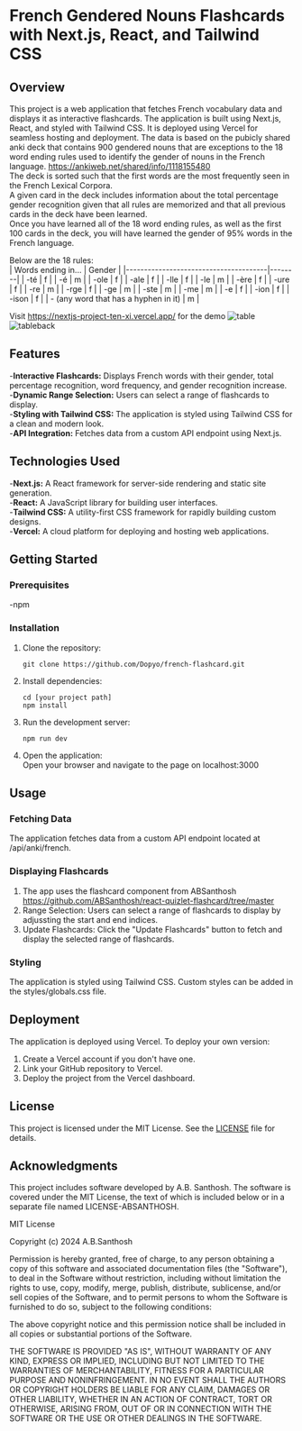 # French Gendered Nouns Flashcards with Next.js, React, and Tailwind CSS
## Overview
This project is a web application that fetches French vocabulary data and displays it as interactive flashcards. The application is built using Next.js, React, and styled with Tailwind CSS. It is deployed using Vercel for seamless hosting and deployment. The data is based on the pubicly shared anki deck that contains 900 gendered nouns that are exceptions to the 18 word ending rules used to identify the gender of nouns in the French language.
https://ankiweb.net/shared/info/1118155480 <br>
The deck is sorted such that the first words are the most frequently seen in the French Lexical Corpora.<br>
A given card in the deck includes information about the total percentage gender recognition given that all rules are memorized and that all previous cards in the deck have been learned.<br>
Once you have learned all of the 18 word ending rules, as well as the first 100 cards in the deck, you will have learned the gender of 95% words in the French language.

Below are the 18 rules:<br>
| Words ending in...                    | Gender |
|---------------------------------------|--------|
| -té                                   | f      |
| -é                                    | m      |
| -ole                                  | f      |
| -ale                                  | f      |
| -lle                                  | f      |
| -le                                   | m      |
| -ère                                  | f      |
| -ure                                  | f      |
| -re                                   | m      |
| -rge                                  | f      |
| -ge                                   | m      |
| -ste                                  | m      |
| -me                                   | m      |
| -e                                    | f      |
| -ion                                  | f      |
| -ison                                 | f      |
| - (any word that has a hyphen in it)  | m      |

Visit https://nextjs-project-ten-xi.vercel.app/ for the demo
![table](https://github.com/user-attachments/assets/9f27268b-8a04-422c-8eba-69b888c73cda)
![tableback](https://github.com/user-attachments/assets/b4ae4d4a-8c76-46ea-bf22-d52e2c78ca4a)

## Features
-**Interactive Flashcards:** Displays French words with their gender, total percentage recognition, word frequency, and gender recognition increase.<br>
-**Dynamic Range Selection:** Users can select a range of flashcards to display.<br>
-**Styling with Tailwind CSS:** The application is styled using Tailwind CSS for a clean and modern look.<br>
-**API Integration:** Fetches data from a custom API endpoint using Next.js.<br>

## Technologies Used
-**Next.js:** A React framework for server-side rendering and static site generation.<br>
-**React:** A JavaScript library for building user interfaces.<br>
-**Tailwind CSS:** A utility-first CSS framework for rapidly building custom designs.<br>
-**Vercel:** A cloud platform for deploying and hosting web applications.<br>

## Getting Started
### Prerequisites
-npm
### Installation
1. Clone the repository:<br>
    ```
    git clone https://github.com/Dopyo/french-flashcard.git
    ```
2. Install dependencies:<br>
    ```
    cd [your project path]
    npm install
    ```
3. Run the development server:<br>
    ```
    npm run dev
    ```
4. Open the application:<br>
Open your browser and navigate to the page on localhost:3000

## Usage
### Fetching Data
The application fetches data from a custom API endpoint located at /api/anki/french.
### Displaying Flashcards
1. The app uses the flashcard component from ABSanthosh https://github.com/ABSanthosh/react-quizlet-flashcard/tree/master
2. Range Selection: Users can select a range of flashcards to display by adjussting the start and end indices.
3. Update Flashcards: Click the "Update Flashcards" button to fetch and display the selected range of flashcards.
### Styling
The application is styled using Tailwind CSS. Custom styles can be added in the styles/globals.css file.

## Deployment
The application is deployed using Vercel. To deploy your own version:
1. Create a Vercel account if you don't have one.
2. Link your GitHub repository to Vercel.
3. Deploy the project from the Vercel dashboard.

## License
This project is licensed under the MIT License. See the <ins>LICENSE</ins> file for details.

## Acknowledgments

This project includes software developed by A.B. Santhosh. The software is covered under the MIT License, the text of which is included below or in a separate file named LICENSE-ABSANTHOSH.

MIT License

Copyright (c) 2024 A.B.Santhosh

Permission is hereby granted, free of charge, to any person obtaining a copy
of this software and associated documentation files (the "Software"), to deal
in the Software without restriction, including without limitation the rights
to use, copy, modify, merge, publish, distribute, sublicense, and/or sell
copies of the Software, and to permit persons to whom the Software is
furnished to do so, subject to the following conditions:

The above copyright notice and this permission notice shall be included in all
copies or substantial portions of the Software.

THE SOFTWARE IS PROVIDED "AS IS", WITHOUT WARRANTY OF ANY KIND, EXPRESS OR
IMPLIED, INCLUDING BUT NOT LIMITED TO THE WARRANTIES OF MERCHANTABILITY,
FITNESS FOR A PARTICULAR PURPOSE AND NONINFRINGEMENT. IN NO EVENT SHALL THE
AUTHORS OR COPYRIGHT HOLDERS BE LIABLE FOR ANY CLAIM, DAMAGES OR OTHER
LIABILITY, WHETHER IN AN ACTION OF CONTRACT, TORT OR OTHERWISE, ARISING FROM,
OUT OF OR IN CONNECTION WITH THE SOFTWARE OR THE USE OR OTHER DEALINGS IN THE
SOFTWARE.
